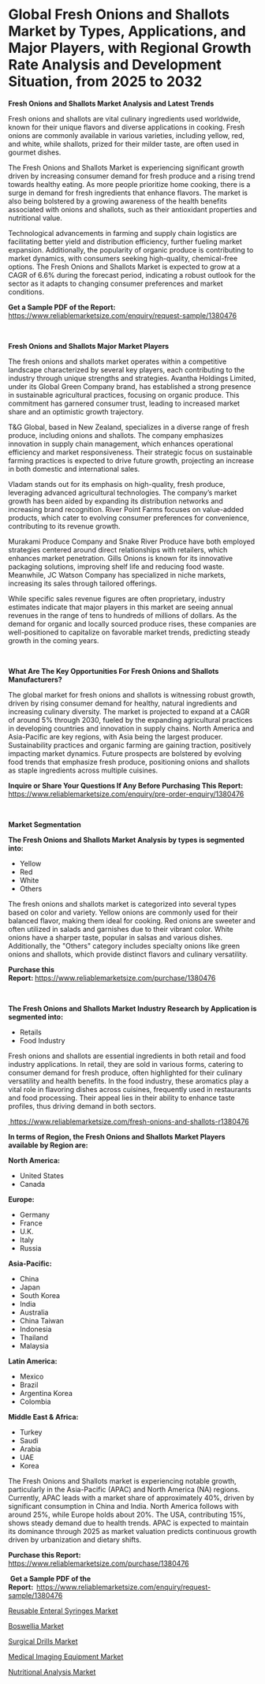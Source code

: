 <p><h1>Global Fresh Onions and Shallots Market by Types, Applications, and Major Players, with Regional Growth Rate Analysis and Development Situation, from 2025 to 2032</h1></p><p><strong>Fresh Onions and Shallots Market Analysis and Latest Trends</strong></p>
<p><p>Fresh onions and shallots are vital culinary ingredients used worldwide, known for their unique flavors and diverse applications in cooking. Fresh onions are commonly available in various varieties, including yellow, red, and white, while shallots, prized for their milder taste, are often used in gourmet dishes.</p><p>The Fresh Onions and Shallots Market is experiencing significant growth driven by increasing consumer demand for fresh produce and a rising trend towards healthy eating. As more people prioritize home cooking, there is a surge in demand for fresh ingredients that enhance flavors. The market is also being bolstered by a growing awareness of the health benefits associated with onions and shallots, such as their antioxidant properties and nutritional value.</p><p>Technological advancements in farming and supply chain logistics are facilitating better yield and distribution efficiency, further fueling market expansion. Additionally, the popularity of organic produce is contributing to market dynamics, with consumers seeking high-quality, chemical-free options. The Fresh Onions and Shallots Market is expected to grow at a CAGR of 6.6% during the forecast period, indicating a robust outlook for the sector as it adapts to changing consumer preferences and market conditions.</p></p>
<p><strong>Get a Sample PDF of the Report:&nbsp;</strong> <a href="https://www.reliablemarketsize.com/enquiry/request-sample/1380476?utm_campaign=1943&utm_medium=2&utm_source=Github&utm_content=ia&utm_term=07042025&utm_id=fresh-onions-and-shallots">https://www.reliablemarketsize.com/enquiry/request-sample/1380476</a></p>
<p>&nbsp;</p>
<p><strong>Fresh Onions and Shallots Major Market Players</strong></p>
<p><p>The fresh onions and shallots market operates within a competitive landscape characterized by several key players, each contributing to the industry through unique strengths and strategies. Avantha Holdings Limited, under its Global Green Company brand, has established a strong presence in sustainable agricultural practices, focusing on organic produce. This commitment has garnered consumer trust, leading to increased market share and an optimistic growth trajectory.</p><p>T&G Global, based in New Zealand, specializes in a diverse range of fresh produce, including onions and shallots. The company emphasizes innovation in supply chain management, which enhances operational efficiency and market responsiveness. Their strategic focus on sustainable farming practices is expected to drive future growth, projecting an increase in both domestic and international sales.</p><p>Vladam stands out for its emphasis on high-quality, fresh produce, leveraging advanced agricultural technologies. The company’s market growth has been aided by expanding its distribution networks and increasing brand recognition. River Point Farms focuses on value-added products, which cater to evolving consumer preferences for convenience, contributing to its revenue growth.</p><p>Murakami Produce Company and Snake River Produce have both employed strategies centered around direct relationships with retailers, which enhances market penetration. Gills Onions is known for its innovative packaging solutions, improving shelf life and reducing food waste. Meanwhile, JC Watson Company has specialized in niche markets, increasing its sales through tailored offerings.</p><p>While specific sales revenue figures are often proprietary, industry estimates indicate that major players in this market are seeing annual revenues in the range of tens to hundreds of millions of dollars. As the demand for organic and locally sourced produce rises, these companies are well-positioned to capitalize on favorable market trends, predicting steady growth in the coming years.</p></p>
<p>&nbsp;</p>
<p><strong>What Are The Key Opportunities For Fresh Onions and Shallots Manufacturers?</strong></p>
<p><p>The global market for fresh onions and shallots is witnessing robust growth, driven by rising consumer demand for healthy, natural ingredients and increasing culinary diversity. The market is projected to expand at a CAGR of around 5% through 2030, fueled by the expanding agricultural practices in developing countries and innovation in supply chains. North America and Asia-Pacific are key regions, with Asia being the largest producer. Sustainability practices and organic farming are gaining traction, positively impacting market dynamics. Future prospects are bolstered by evolving food trends that emphasize fresh produce, positioning onions and shallots as staple ingredients across multiple cuisines.</p></p>
<p><strong>Inquire or Share Your Questions If Any Before Purchasing This Report:</strong> <a href="https://www.reliablemarketsize.com/enquiry/pre-order-enquiry/1380476?utm_campaign=1943&utm_medium=2&utm_source=Github&utm_content=ia&utm_term=07042025&utm_id=fresh-onions-and-shallots">https://www.reliablemarketsize.com/enquiry/pre-order-enquiry/1380476</a></p>
<p>&nbsp;</p>
<p><strong>Market Segmentation</strong></p>
<p><strong>The Fresh Onions and Shallots Market Analysis by types is segmented into:</strong></p>
<p><ul><li>Yellow</li><li>Red</li><li>White</li><li>Others</li></ul></p>
<p><p>The fresh onions and shallots market is categorized into several types based on color and variety. Yellow onions are commonly used for their balanced flavor, making them ideal for cooking. Red onions are sweeter and often utilized in salads and garnishes due to their vibrant color. White onions have a sharper taste, popular in salsas and various dishes. Additionally, the "Others" category includes specialty onions like green onions and shallots, which provide distinct flavors and culinary versatility.</p></p>
<p><strong>Purchase this Report:&nbsp;</strong><a href="https://www.reliablemarketsize.com/purchase/1380476?utm_campaign=1943&utm_medium=2&utm_source=Github&utm_content=ia&utm_term=07042025&utm_id=fresh-onions-and-shallots">https://www.reliablemarketsize.com/purchase/1380476</a></p>
<p>&nbsp;</p>
<p><strong>The Fresh Onions and Shallots Market Industry Research by Application is segmented into:</strong></p>
<p><ul><li>Retails</li><li>Food Industry</li></ul></p>
<p><p>Fresh onions and shallots are essential ingredients in both retail and food industry applications. In retail, they are sold in various forms, catering to consumer demand for fresh produce, often highlighted for their culinary versatility and health benefits. In the food industry, these aromatics play a vital role in flavoring dishes across cuisines, frequently used in restaurants and food processing. Their appeal lies in their ability to enhance taste profiles, thus driving demand in both sectors.</p></p>
<p><a href="https://www.reliablemarketsize.com/fresh-onions-and-shallots-r1380476?utm_campaign=1943&utm_medium=2&utm_source=Github&utm_content=ia&utm_term=07042025&utm_id=fresh-onions-and-shallots">&nbsp;https://www.reliablemarketsize.com/fresh-onions-and-shallots-r1380476</a></p>
<p><strong>In terms of Region, the Fresh Onions and Shallots Market Players available by Region are:</strong></p>
<p>
    <p> <strong> North America: </strong>
        <ul>
            <li>United States</li>
            <li>Canada</li>
        </ul>
        </p> 
    <p> <strong> Europe: </strong>
        <ul>
            <li>Germany</li>
            <li>France</li>
            <li>U.K.</li>
            <li>Italy</li>
            <li>Russia</li>
        </ul>
        </p> 
    <p> <strong> Asia-Pacific: </strong>
        <ul>
            <li>China</li>
            <li>Japan</li>
            <li>South Korea</li>
            <li>India</li>
            <li>Australia</li>
            <li>China Taiwan</li>
            <li>Indonesia</li>
            <li>Thailand</li>
            <li>Malaysia</li>
        </ul>
        </p> 
    <p> <strong> Latin America: </strong>
        <ul>
            <li>Mexico</li>
            <li>Brazil</li>
            <li>Argentina Korea</li>
            <li>Colombia</li>
        </ul>
        </p> 
    <p> <strong> Middle East & Africa: </strong>
        <ul>
            <li>Turkey</li>
            <li>Saudi</li>
            <li>Arabia</li>
            <li>UAE</li>
            <li>Korea</li>
        </ul>
    </p>
    </p>
<p><p>The Fresh Onions and Shallots market is experiencing notable growth, particularly in the Asia-Pacific (APAC) and North America (NA) regions. Currently, APAC leads with a market share of approximately 40%, driven by significant consumption in China and India. North America follows with around 25%, while Europe holds about 20%. The USA, contributing 15%, shows steady demand due to health trends. APAC is expected to maintain its dominance through 2025 as market valuation predicts continuous growth driven by urbanization and dietary shifts.</p></p>
<p><strong>Purchase this Report: </strong><a href="https://www.reliablemarketsize.com/purchase/1380476?utm_campaign=1943&utm_medium=2&utm_source=Github&utm_content=ia&utm_term=07042025&utm_id=fresh-onions-and-shallots">https://www.reliablemarketsize.com/purchase/1380476</a></p>
<p>&nbsp;<strong>Get a Sample PDF of the Report:&nbsp;&nbsp;</strong><a href="https://www.reliablemarketsize.com/enquiry/request-sample/1380476?utm_campaign=1943&utm_medium=2&utm_source=Github&utm_content=ia&utm_term=07042025&utm_id=fresh-onions-and-shallots">https://www.reliablemarketsize.com/enquiry/request-sample/1380476</a></p>
<p><strong></strong></p>
<p><p><a href="https://www.linkedin.com/pulse/projecting-growth-trajectory-reusable-enteral-syringes-market-vcpbc?utm_campaign=1943&utm_medium=2&utm_source=Github&utm_content=ia&utm_term=07042025&utm_id=fresh-onions-and-shallots">Reusable Enteral Syringes Market</a></p><p><a href="https://github.com/safurdorthu8/Market-Research-Report-List-1/blob/main/boswellia-market.md?utm_campaign=1943&utm_medium=2&utm_source=Github&utm_content=ia&utm_term=07042025&utm_id=fresh-onions-and-shallots">Boswellia Market</a></p><p><a href="https://www.linkedin.com/pulse/future-trends-revenue-forecast-cagr-87-surgical-drills-market-bqwyc?utm_campaign=1943&utm_medium=2&utm_source=Github&utm_content=ia&utm_term=07042025&utm_id=fresh-onions-and-shallots">Surgical Drills Market</a></p><p><a href="https://www.linkedin.com/pulse/medical-imaging-equipment-market-size-share-growth-wc4uc?utm_campaign=1943&utm_medium=2&utm_source=Github&utm_content=ia&utm_term=07042025&utm_id=fresh-onions-and-shallots">Medical Imaging Equipment Market</a></p><p><a href="https://github.com/roceljiabur/Market-Research-Report-List-1/blob/main/nutritional-analysis-market.md?utm_campaign=1943&utm_medium=2&utm_source=Github&utm_content=ia&utm_term=07042025&utm_id=fresh-onions-and-shallots">Nutritional Analysis Market</a></p></p>